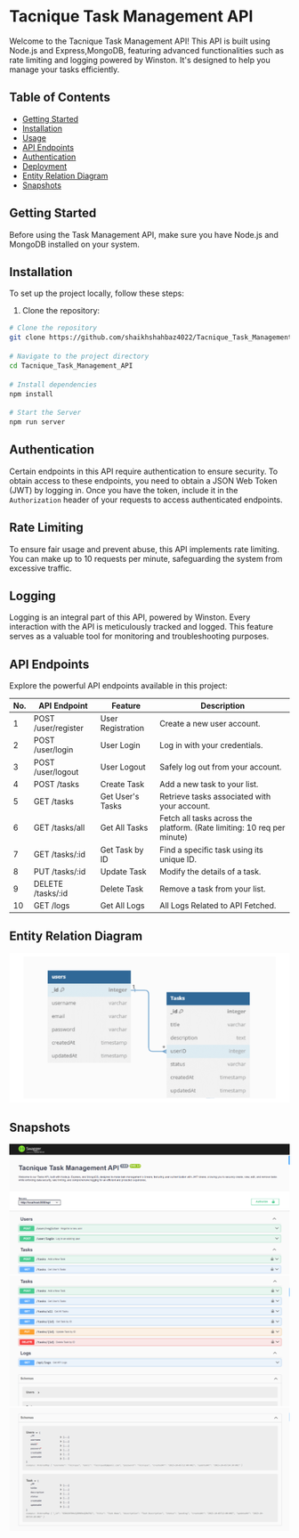 # Tacnique Task Management API

Welcome to the Tacnique Task Management API! This API is built using Node.js and Express,MongoDB, featuring advanced functionalities such as rate limiting and logging powered by Winston. It's designed to help you manage your tasks efficiently.

## Table of Contents

- [Getting Started](#getting-started)
- [Installation](#installation)
- [Usage](#usage)
- [API Endpoints](#api-endpoints)
- [Authentication](#authentication)
- [Deployment](#deployment)
- [Entity Relation Diagram](#entity-relation-diagram)
- [Snapshots](#Snapshots)

## Getting Started

Before using the Task Management API, make sure you have Node.js and MongoDB installed on your system.

## Installation

To set up the project locally, follow these steps:

1. Clone the repository:

```bash
# Clone the repository
git clone https://github.com/shaikhshahbaz4022/Tacnique_Task_Management_API.git

# Navigate to the project directory
cd Tacnique_Task_Management_API

# Install dependencies
npm install

# Start the Server
npm run server

```

## Authentication

Certain endpoints in this API require authentication to ensure security. To obtain access to these endpoints, you need to obtain a JSON Web Token (JWT) by logging in. Once you have the token, include it in the `Authorization` header of your requests to access authenticated endpoints.

## Rate Limiting

To ensure fair usage and prevent abuse, this API implements rate limiting. You can make up to 10 requests per minute, safeguarding the system from excessive traffic.

## Logging

Logging is an integral part of this API, powered by Winston. Every interaction with the API is meticulously tracked and logged. This feature serves as a valuable tool for monitoring and troubleshooting purposes.

## API Endpoints

Explore the powerful API endpoints available in this project:

| No. | API Endpoint        | Feature           | Description                                                             |
| --- | ------------------- | ----------------- | ----------------------------------------------------------------------- |
| 1   | POST /user/register | User Registration | Create a new user account.                                              |
| 2   | POST /user/login    | User Login        | Log in with your credentials.                                           |
| 3   | POST /user/logout   | User Logout       | Safely log out from your account.                                       |
| 4   | POST /tasks         | Create Task       | Add a new task to your list.                                            |
| 5   | GET /tasks          | Get User's Tasks  | Retrieve tasks associated with your account.                            |
| 6   | GET /tasks/all      | Get All Tasks     | Fetch all tasks across the platform. (Rate limiting: 10 req per minute) |
| 7   | GET /tasks/:id      | Get Task by ID    | Find a specific task using its unique ID.                               |
| 8   | PUT /tasks/:id      | Update Task       | Modify the details of a task.                                           |
| 9   | DELETE /tasks/:id   | Delete Task       | Remove a task from your list.                                           |
| 10  | GET /logs           | Get All Logs      | All Logs Related to API Fetched.                                        |

## Entity Relation Diagram

<img src="./docs/tasks_diagram.png" alt="Entity Error">

## Snapshots

<img src="./docs/first.png" alt="Error-1">
<img src="./docs/second.png" alt="Error-2">
<img src="./docs/third.png" alt="Error-3">
